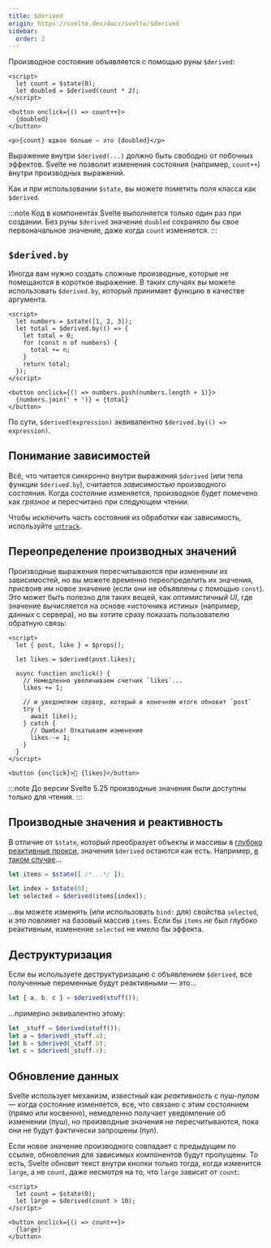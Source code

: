 ```yaml
---
title: $derived
origin: https://svelte.dev/docs/svelte/$derived
sidebar:
  order: 2
---
```


Производное состояние объявляется с помощью руны `$derived`:

```svelte
<script>
  let count = $state(0);
  let doubled = $derived(count * 2);
</script>

<button onclick={() => count++}>
  {doubled}
</button>

<p>{count} вдвое больше — это {doubled}</p>
```

Выражение внутри `$derived(...)` должно быть свободно от побочных эффектов. Svelte не позволит изменения состояния (например, `count++`) внутри производных выражений.

Как и при использовании `$state`, вы можете пометить поля класса как `$derived`.

:::note
Код в компонентах Svelte выполняется только один раз при создании. Без руны `$derived` значение `doubled` сохраняло бы свое первоначальное значение, даже когда `count` изменяется.
:::

## `$derived.by`

Иногда вам нужно создать сложные производные, которые не помещаются в короткое выражение. В таких случаях вы можете использовать `$derived.by`, который принимает функцию в качестве аргумента.

```svelte
<script>
  let numbers = $state([1, 2, 3]);
  let total = $derived.by(() => {
    let total = 0;
    for (const n of numbers) {
      total += n;
    }
    return total;
  });
</script>

<button onclick={() => numbers.push(numbers.length + 1)}>
  {numbers.join(' + ')} = {total}
</button>
```

По сути, `$derived(expression)` эквивалентно `$derived.by(() => expression)`.

## Понимание зависимостей

Всё, что читается синхронно внутри выражения `$derived` (или тела функции `$derived.by`), считается _зависимостью_ производного состояния. Когда состояние изменяется, производное будет помечено как _грязное_ и пересчитано при следующем чтении.

Чтобы исключить часть состояния из обработки как зависимость, используйте [`untrack`](https://svelte.dev/docs/svelte/svelte#untrack).

## Переопределение производных значений

Производные выражения пересчитываются при изменении их зависимостей, но вы можете временно переопределить их значения, присвоив им новое значение (если они не объявлены с помощью `const`). Это может быть полезно для таких вещей, как _оптимистичный UI_, где значение вычисляется на основе «источника истины» (например, данных с сервера), но вы хотите сразу показать пользователю обратную связь:

```svelte
<script>
  let { post, like } = $props();

  let likes = $derived(post.likes);

  async function onclick() {
    // Немедленно увеличиваем счетчик `likes`...
    likes += 1;

    // и уведомляем сервер, который в конечном итоге обновит `post`
    try {
      await like();
    } catch {
      // Ошибка! Откатываем изменение
      likes -= 1;
    }
  }
</script>

<button {onclick}>🧡 {likes}</button>
```

:::note
До версии Svelte 5.25 производные значения были доступны только для чтения.
:::

## Производные значения и реактивность

В отличие от `$state`, который преобразует объекты и массивы в [глубоко реактивные прокси](/runes/state#глубокое-состояние), значения `$derived` остаются как есть. Например, [в таком случае](https://svelte.dev/playground/untitled#H4sIAAAAAAAAE4VU22rjMBD9lUHd3aaQi9PdstS1A3t5XvpQ2Ic4D7I1iUUV2UjjNMX431eS7TRdSosxgjMzZ45mjt0yzffIYibvy0ojFJWqDKCQVBk2ZVup0LJ43TJ6rn2aBxw-FP2o67k9oCKP5dziW3hRaUJNjoYltjCyplWmM1JIIAn3FlL4ZIkTTtYez6jtj4w8WwyXv9GiIXiQxLVs9pfTMR7EuoSLIuLFbX7Z4930bZo_nBrD1bs834tlfvsBz9_SyX6PZXu9XaL4gOWn4sXjeyzftv4ZWfyxubpzxzg6LfD4MrooxELEosKCUPigQCMPKCZh0OtQE1iSxcsmdHuBvCiHZXALLXiN08EL3RRkaJ_kDVGle0HcSD5TPEeVtj67O4Nrg9aiSNtBY5oODJkrL5QsHtN2cgXp6nSJMWzpWWGasdlsGEMbzi5jPr5KFr0Ep7pdeM2-TCelCddIhDxAobi1jqF3cMaC1RKp64bAW9iFAmXGIHfd4wNXDabtOLN53w8W53VvJoZLh7xk4Rr3CoL-UNoLhWHrT1JQGcM17u96oES5K-kc2XOzkzqGCKL5De79OUTyyrg1zgwXsrEx3ESfx4Bz0M5UjVMHB24mw9SuXtXFoN13fYKOM1tyUT3FbvbWmSWCZX2Er-41u5xPoml45svRahl9Wb9aasbINJixDZwcPTbyTLZSUsAvrg_cPuCR7s782_WU8343Y72Qtlb8OYatwuOQvuN13M_hJKNfxann1v1U_B1KZ_D_mzhzhz24fw85CSz2irtN9w9HshBK7AQAAA==)...

```js
let items = $state([ /*...*/ ]);

let index = $state(0);
let selected = $derived(items[index]);
```

...вы можете изменять (или использовать `bind:` для) свойства `selected`, и это повлияет на базовый массив `items`. Если бы `items` _не_ был глубоко реактивным, изменение `selected` не имело бы эффекта.

## Деструктуризация

Если вы используете деструктуризацию с объявлением `$derived`, все полученные переменные будут реактивными — это...

```js
let { a, b, c } = $derived(stuff());
```

...примерно эквивалентно этому:

```js
let _stuff = $derived(stuff());
let a = $derived(_stuff.a);
let b = $derived(_stuff.b);
let c = $derived(_stuff.c);
```

## Обновление данных

Svelte использует механизм, известный как _реактивность с пуш-пулом_ — когда состояние изменяется, все, что связано с этим состоянием (прямо или косвенно), немедленно получает уведомление об изменении (пуш), но производные значения не пересчитываются, пока они не будут фактически запрошены (пул).

Если новое значение производного совпадает с предыдущим по ссылке, обновления для зависимых компонентов будут пропущены. То есть, Svelte обновит текст внутри кнопки только тогда, когда изменится `large`, а не `count`, даже несмотря на то, что `large` зависит от `count`:

```svelte
<script>
  let count = $state(0);
  let large = $derived(count > 10);
</script>

<button onclick={() => count++}>
  {large}
</button>
```
